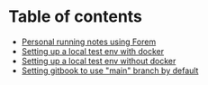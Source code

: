 # Table of contents
* [Personal running notes using Forem](README.md)
* [Setting up a local test env with docker](with-docker.md)
* [Setting up a local test env without docker](without-docker.md)
* [Setting gitbook to use "main" branch by default](setting-gitbook-to-use-main-branch-by-default.md)
